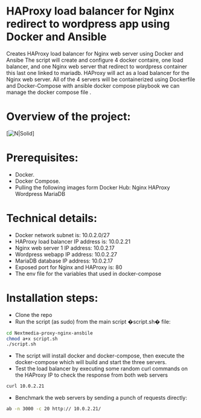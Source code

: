 # HAProxy load balancer for Nginx redirect to wordpress app  using Docker and Ansible  

Creates HAProxy load balancer for  Nginx web server  using Docker  and Ansibe  The script will create and configure 4 docker contaire, one load balancer, and one Nginx web server that redirect to wordpress container this last one linked to mariadb. HAProxy will act as a load balancer for the Nginx web server. All of the 4 servers will be containerized using Dockerfile and Docker-Compose with ansible docker compose  playbook we can manage the docker compose file .

# Overview of the project:
[![N|Solid]( https://user-images.githubusercontent.com/39303616/158866581-e13530bd-6f25-4c9b-b920-50d815f7aa26.png)]


# Prerequisites:
 - Docker.
 - Docker Compose.
 - Pulling the following images form Docker Hub:
   Nginx 
   HAProxy 
   Wordpress 
   MariaDB


# Technical details:
 - Docker network subnet is: 10.0.2.0/27
 - HAProxy load balancer IP address is: 10.0.2.21
 - Nginx web server 1 IP address: 10.0.2.17
 - Wordpress  webapp IP address: 10.0.2.27
 - MariaDB database IP address: 10.0.2.17
 - Exposed port for Nginx and HAProxy is: 80
 - The env  file for the  variables that used in docker-compose 



# Installation steps:
 - Clone the repo
 - Run the script (as sudo) from the main script �script.sh� file:

```sh
cd Nextmedia-proxy-nginx-ansbile
chmod a+x script.sh
./script.sh
```
 - The script will install docker and docker-compose, then execute the docker-compose which will build and start the three servers.
 - Test the load balancer by executing some random curl commands on the HAProxy IP to check the response from both web servers

 ```sh
curl 10.0.2.21
```

 - Benchmark the web servers by sending a punch of requests directly:

 ```sh
ab -n 3000 -c 20 http:// 10.0.2.21/
```
